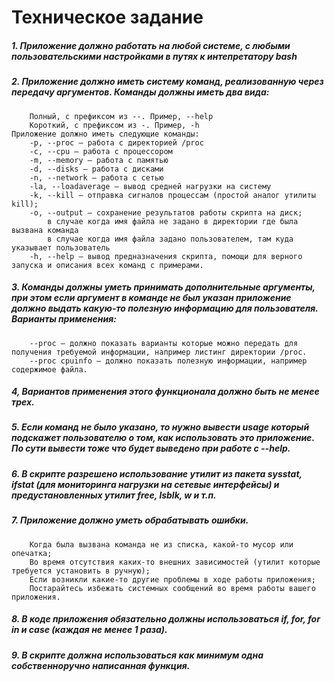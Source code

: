 # Техническое задание

##### 1. Приложение должно работать на любой системе, с любыми пользовательскими настройками в путях к интепретатору bash
##### 2. Приложение должно иметь систему команд, реализованную через передачу аргументов. Команды должны иметь два вида:
        Полный, с префиксом из --. Пример, --help
        Короткий, с префиксом из -. Пример, -h
    Приложение должно иметь следующие команды:
        -p, --proc — работа с директорией /proc
        -c, --cpu — работа с процессором
        -m, --memory — работа с памятью
        -d, --disks — работа с дисками
        -n, --network — работа с сетью
        -la, --loadaverage — вывод средней нагрузки на систему
        -k, --kill — отправка сигналов процессам (простой аналог утилиты kill);
        -o, --output — сохранение результатов работы скрипта на диск;
            в случае когда имя файла не задано в директории где была вызвана команда
            в случае когда имя файла задано пользователем, там куда указывает пользователь
        -h, --help — вывод предназначения скрипта, помощи для верного запуска и описания всех команд с примерами.
##### 3. Команды должны уметь принимать дополнительные аргументы, при этом если аргумент в команде не был указан приложение должно выдать какую-то полезную информацию для пользователя. Варианты применения:
        --proc — должно показать варианты которые можно передать для получения требуемой информации, например листинг директории /proc.
        --proc cpuinfo — должно показать полезную информации, например содержимое файла.

##### 4, Вариантов применения этого функционала должно быть не менее трех.
##### 5. Если команд не было указано, то нужно вывести usage который подскажет пользователю о том, как использовать это приложение. По сути вывести тоже что будет выведено при работе с --help.
##### 6. В скрипте разрешено использование утилит из пакета sysstat, ifstat (для мониторинга нагрузки на сетевые интерфейсы) и предустановленных утилит free, lsblk, w и т.п.
##### 7. Приложение должно уметь обрабатывать ошибки.
        Когда была вызвана команда не из списка, какой-то мусор или опечатка;
        Во время отсутствия каких-то внешних зависимостей (утилит которые требуется установить в ручную);
        Если возникли какие-то другие проблемы в ходе работы приложения;
        Постарайтесь избежать системных сообщений во время работы вашего приложения.
##### 8. В коде приложения обязательно должны использоваться if, for, for in и case (каждая не менее 1 раза).
##### 9. В скрипте должна использоваться как минимум одна собственноручно написанная функция.
